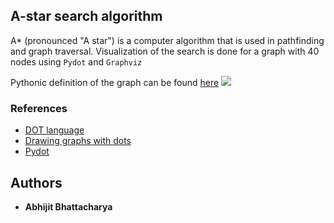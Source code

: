 ## A-star search algorithm

A* (pronounced "A star") is a computer algorithm that is used in pathfinding and graph traversal. Visualization of the search is done for a graph with 40 nodes using `Pydot` and `Graphviz`

Pythonic definition of the graph can be found [here](https://github.com/abhimita/algorithms/blob/master/graphs/src/helper/map40.py)
<img src="src/helper/map40.svg">

### References

* [DOT language](https://www.graphviz.org/doc/info/lang.html)
* [Drawing graphs with dots](https://www.graphviz.org/pdf/dotguide.pdf)
* [Pydot](https://pypi.org/project/pydot-ng/)


## Authors

* **Abhijit Bhattacharya** 
